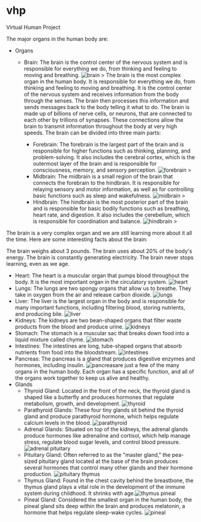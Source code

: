 # vhp
Virtual Human Project


The major organs in the human body are:

- Organs
  - Brain: The brain is the control center of the nervous system and is responsible for everything we do, from thinking and feeling to moving and breathing. ![brain >](doc/images/brain.jpeg "brain")
The brain is the most complex organ in the human body. It is responsible for everything we do, from thinking and feeling to moving and breathing. It is the control center of the nervous system and receives information from the body through the senses. The brain then processes this information and sends messages back to the body telling it what to do.
The brain is made up of billions of nerve cells, or neurons, that are connected to each other by trillions of synapses. These connections allow the brain to transmit information throughout the body at very high speeds.  The brain can be divided into three main parts:

    - Forebrain: The forebrain is the largest part of the brain and is responsible for higher functions such as thinking, planning, and problem-solving. It also includes the cerebral cortex, which is the outermost layer of the brain and is responsible for consciousness, memory, and sensory perception. ![forebrain >](doc/images/forebrain.jpeg "forebrain")
    - Midbrain: The midbrain is a small region of the brain that connects the forebrain to the hindbrain. It is responsible for relaying sensory and motor information, as well as for controlling basic functions such as sleep and wakefulness.  ![midbrain >](doc/images/midbrain.jpeg "midbrain")
    - Hindbrain: The hindbrain is the most posterior part of the brain and is responsible for basic bodily functions such as breathing, heart rate, and digestion. It also includes the cerebellum, which is responsible for coordination and balance.  ![hindbrain >](doc/images/hindbrain.jpeg "hindbrain")

The brain is a very complex organ and we are still learning more about it all the time. Here are some interesting facts about the brain:

The brain weighs about 3 pounds.
The brain uses about 20% of the body's energy.
The brain is constantly generating electricity.
The brain never stops learning, even as we age.
  - Heart: The heart is a muscular organ that pumps blood throughout the body. It is the most important organ in the circulatory system. ![heart](doc/images/heart.jpeg "heart")
  - Lungs: The lungs are two spongy organs that allow us to breathe. They take in oxygen from the air and release carbon dioxide. ![lungs](doc/images/lungs.jpeg "lungs")
  - Liver: The liver is the largest organ in the body and is responsible for many important functions, including filtering blood, storing nutrients, and producing bile. ![liver](doc/images/liver.jpeg "liver")
  - Kidneys: The kidneys are two bean-shaped organs that filter waste products from the blood and produce urine. ![kidneys](doc/images/kidneys.jpeg "kidneys")
  - Stomach: The stomach is a muscular sac that breaks down food into a liquid mixture called chyme. ![stomach](doc/images/stomach.jpeg "stomach")
  - Intestines: The intestines are long, tube-shaped organs that absorb nutrients from food into the bloodstream. ![intestines](doc/images/intestines.jpeg "intestines")
  - Pancreas: The pancreas is a gland that produces digestive enzymes and hormones, including insulin. ![pancreas](doc/images/pancreas.jpeg "pancreas")are just a few of the many organs in the human body. Each organ has a specific function, and all of the organs work together to keep us alive and healthy.
- Glands
  - Thyroid Gland: Located in the front of the neck, the thyroid gland is shaped like a butterfly and produces hormones that regulate metabolism, growth, and development. ![thyroid](doc/images/thyroid.jpeg "thyroid") 
  - Parathyroid Glands: These four tiny glands sit behind the thyroid gland and produce parathyroid hormone, which helps regulate calcium levels in the blood. ![parathyroid](doc/images/parathyroid.jpeg "parathyroid") 
  - Adrenal Glands: Situated on top of the kidneys, the adrenal glands produce hormones like adrenaline and cortisol, which help manage stress, regulate blood sugar levels, and control blood pressure. ![adrenal](doc/images/adrenal.jpeg "adrenal") pituitary
  - Pituitary Gland: Often referred to as the "master gland," the pea-sized pituitary gland located at the base of the brain produces several hormones that control many other glands and their hormone production. ![pituitary](doc/images/pituitary.jpeg "pituitary") thymus
  - Thymus Gland: Found in the chest cavity behind the breastbone, the thymus gland plays a vital role in the development of the immune system during childhood. It shrinks with age.![thymus](doc/images/thymus.jpeg "thymus") pineal
  - Pineal Gland: Considered the smallest organ in the human body, the pineal gland sits deep within the brain and produces melatonin, a hormone that helps regulate sleep-wake cycles. ![pineal](doc/images/pineal.jpeg "pineal")